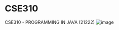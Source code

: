 # CSE310
CSE310 - PROGRAMMING IN JAVA (21222)
![image](https://user-images.githubusercontent.com/61316762/154223151-4c597780-db84-4b95-a274-71fd6c836f50.png)


